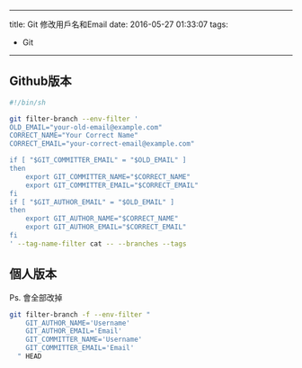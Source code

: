 ----
title: Git 修改用戶名和Email
date: 2016-05-27 01:33:07
tags:
- Git
----
## Github版本

```sh
#!/bin/sh

git filter-branch --env-filter '
OLD_EMAIL="your-old-email@example.com"
CORRECT_NAME="Your Correct Name"
CORRECT_EMAIL="your-correct-email@example.com"

if [ "$GIT_COMMITTER_EMAIL" = "$OLD_EMAIL" ]
then
    export GIT_COMMITTER_NAME="$CORRECT_NAME"
    export GIT_COMMITTER_EMAIL="$CORRECT_EMAIL"
fi
if [ "$GIT_AUTHOR_EMAIL" = "$OLD_EMAIL" ]
then
    export GIT_AUTHOR_NAME="$CORRECT_NAME"
    export GIT_AUTHOR_EMAIL="$CORRECT_EMAIL"
fi
' --tag-name-filter cat -- --branches --tags
```

## 個人版本 
Ps. 會全部改掉

```sh
git filter-branch -f --env-filter "
    GIT_AUTHOR_NAME='Username'
    GIT_AUTHOR_EMAIL='Email'
    GIT_COMMITTER_NAME='Username'
    GIT_COMMITTER_EMAIL='Email'
  " HEAD
```